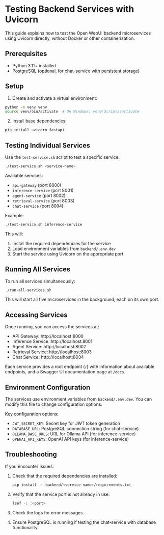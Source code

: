 # Testing Backend Services with Uvicorn

This guide explains how to test the Open WebUI backend microservices using Uvicorn directly, without Docker or other containerization.

## Prerequisites

- Python 3.11+ installed
- PostgreSQL (optional, for chat-service with persistent storage)

## Setup

1. Create and activate a virtual environment:

```bash
python -m venv venv
source venv/bin/activate  # On Windows: venv\Scripts\activate
```

2. Install base dependencies:

```bash
pip install uvicorn fastapi
```

## Testing Individual Services

Use the `test-service.sh` script to test a specific service:

```bash
./test-service.sh <service-name>
```

Available services:
- `api-gateway` (port 8000)
- `inference-service` (port 8001)
- `agent-service` (port 8002)
- `retrieval-service` (port 8003)
- `chat-service` (port 8004)

Example:
```bash
./test-service.sh inference-service
```

This will:
1. Install the required dependencies for the service
2. Load environment variables from `backend/.env.dev`
3. Start the service using Uvicorn on the appropriate port

## Running All Services

To run all services simultaneously:

```bash
./run-all-services.sh
```

This will start all five microservices in the background, each on its own port.

## Accessing Services

Once running, you can access the services at:

- API Gateway: http://localhost:8000
- Inference Service: http://localhost:8001
- Agent Service: http://localhost:8002
- Retrieval Service: http://localhost:8003
- Chat Service: http://localhost:8004

Each service provides a root endpoint (`/`) with information about available endpoints, and a Swagger UI documentation page at `/docs`.

## Environment Configuration

The services use environment variables from `backend/.env.dev`. You can modify this file to change configuration options.

Key configuration options:
- `JWT_SECRET_KEY`: Secret key for JWT token generation
- `DATABASE_URL`: PostgreSQL connection string (for chat-service)
- `OLLAMA_BASE_URLS`: URL for Ollama API (for inference-service)
- `OPENAI_API_KEYS`: OpenAI API keys (for inference-service)

## Troubleshooting

If you encounter issues:

1. Check that the required dependencies are installed:
   ```bash
   pip install -r backend/<service-name>/requirements.txt
   ```

2. Verify that the service port is not already in use:
   ```bash
   lsof -i :<port>
   ```

3. Check the logs for error messages.

4. Ensure PostgreSQL is running if testing the chat-service with database functionality.
